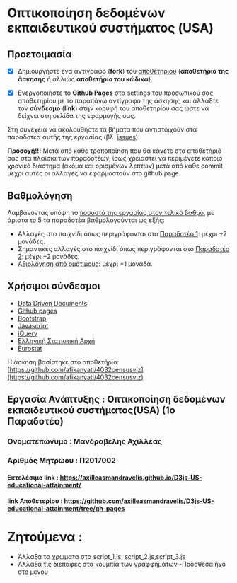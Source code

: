 # Οπτικοποίηση δεδομένων εκπαιδευτικού συστήματος (USA)

## Προετοιμασία
- [x] Δημιουργήστε ένα αντίγραφο (**fork**) του [αποθετηρίου](https://github.com/ioniodi/D3js-US-educational-attainment/) (**αποθετήριο της άσκησης** ή αλλιώς **αποθετήριο του κώδικα**).

- [x] Ενεργοποιήστε το **Github Pages** στα settings του προσωπικού σας αποθετηρίου με το παραπάνω αντίγραφο της άσκησης και άλλαξτε τον **σύνδεσμο** (**link**) στην κορυφή του αποθετηρίου σας ώστε να δείχνει στη σελίδα της εφαρμογής σας.

Στη συνέχεια να ακολουθήστε τα βήματα που αντιστοιχούν στα παραδοτέα αυτής της εργασίας (βλ. [issues](https://github.com/ioniodi/D3js-US-educational-attainment/issues)).


**Προσοχή!!!** Μετά από κάθε τροποποίηση που θα κάνετε στο αποθετήριό σας στα πλαίσια των παραδοτέων, ίσως χρειαστεί να περιμένετε κάποιο χρονικό διάστημα (ακόμα και ορισμένων λεπτών) μετά από κάθε commit μέχρι αυτές οι αλλαγές να εφαρμοστούν στο github page.


## Βαθμολόγηση
Λαμβάνοντας υπόψη το [ποσοστό της εργασίας στον τελικό βαθμό](https://github.com/courses-ionio/projects/blob/master/dev/index.md), με άριστα το 5 τα παραδοτέα βαθμολογούνται ως εξής:
- Αλλαγές στο παιχνίδι όπως περιγράφονται στο [Παραδοτέο 1](https://github.com/ioniodi/D3js-US-educational-attainment/issues/3): μέχρι +2 μονάδες. 
- Σημαντικές αλλαγές στο παιχνίδι όπως περιγράφονται στο [Παραδοτέο 2](https://github.com/ioniodi/D3js-US-educational-attainment/issues/2): μέχρι +2 μονάδες.
- [Aξιολόγηση από ομότιμους](https://github.com/ioniodi/D3js-US-educational-attainment/issues/1): μέχρι +1 μονάδα.

## Χρήσιμοι σύνδεσμοι

* [Data Driven Documents](https://d3js.org/)
* [Github pages](https://pages.github.com/)
* [Bootstrap](https://getbootstrap.com/)
* [Javascript](https://www.javascript.com/)
* [jQuery](https://jquery.com/)
* [Ελληνική Στατιστική Αρχή](http://www.statistics.gr/)
* [Eurostat](http://ec.europa.eu/eurostat/)

Η άσκηση βασίστηκε στο αποθετήριο: [https://github.com/afikanyati/4032censusviz](https://github.com/afikanyati/4032censusviz)

##  Εργασία Ανάπτυξης : Οπτικοποίηση δεδομένων εκπαιδευτικού συστήματος(USA) (1o Παραδοτέο)
### Ονοματεπώνυμο : Μανδραβέλης Αχιλλέας
### Αριθμός Μητρώου : Π2017002
#### Εκτελέσιμο link : https://axilleasmandravelis.github.io/D3js-US-educational-attainment/
#### link Αποθετερίου : https://github.com/axilleasmandravelis/D3js-US-educational-attainment/tree/gh-pages
# Ζητούμενα :
- Άλλαξα τα χρωματα στα script_1.js, script_2.js,script_3.js
- Άλλαξα τις διεπαφές στα κουμπία των γραφφημάτων
-Πρόσθεσα ήχο στο μενου 
